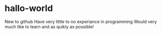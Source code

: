 # hallo-world
New to github
Have very little to no experiance in programming
Would very much like to learn and as quikly as possible!
